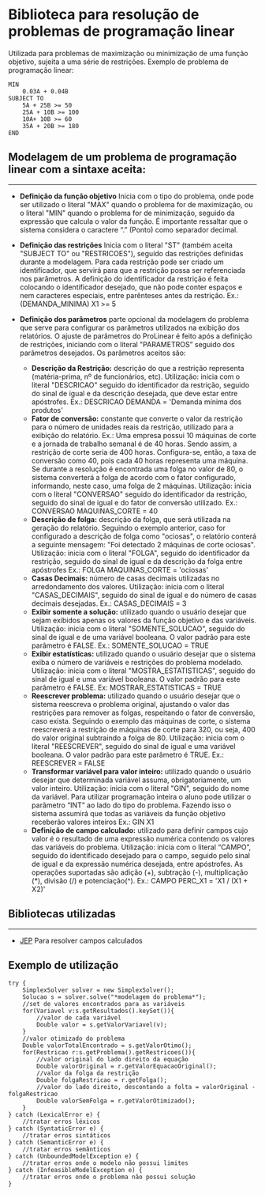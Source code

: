 Biblioteca para resolução de problemas de programação linear
============================================================

Utilizada para problemas de maximização ou minimização de uma função objetivo, sujeita a uma série de restrições.
Exemplo de problema de programação linear:

```
MIN
	0.03A + 0.04B
SUBJECT TO
	5A + 25B >= 50
	25A + 10B >= 100
	10A+ 10B >= 60
	35A + 20B >= 180	
END
```


Modelagem de um problema de programação linear com a sintaxe aceita:
--------------------------------------------------------------------
---
* **Definição da função objetivo**
Inicia com o tipo do problema, onde pode ser utilizado o literal "MAX" quando o problema for de maximização, ou o literal "MIN" quando o problema for de minimização, seguido da expressão que calcula o valor da função. É importante ressaltar que o sistema considera o caractere “.” (Ponto) como separador decimal.
 
* **Definição das restrições**
Inicia com o literal "ST" (também aceita "SUBJECT TO" ou "RESTRICOES"), seguido das restrições definidas durante a modelagem.
Para cada restrição pode ser criado um identificador, que servirá para que a restrição possa ser referenciada nos parâmetros. A definição do identificador da restrição é feita colocando o identificador desejado, que não pode conter espaços e nem caracteres especiais, entre parênteses antes da restrição.
Ex.: (DEMANDA_MINIMA) X1 >= 5

* **Definição dos parâmetros**
	parte opcional da modelagem do problema que serve para configurar os parâmetros utilizados na exibição dos relatórios.  O ajuste de parâmetros do ProLinear  é feito após a definição de restrições, iniciando com o literal "PARAMETROS” seguido dos parâmetros desejados. Os parâmetros aceitos são:
  * **Descrição da Restrição:** descrição do que a restrição representa (matéria-prima, nº de funcionários, etc).  Utilização: inicia com o literal "DESCRICAO" seguido do identificador da restrição, seguido do sinal de igual e da descrição desejada,   que deve estar entre apóstrofes.
Ex.: DESCRICAO DEMANDA = 'Demanda mínima dos produtos'
  * **Fator de conversão:** constante que converte o valor da restrição para o número de unidades reais da restrição, utilizado para a exibição do relatório.
Ex.: Uma empresa possui 10 máquinas de corte e a jornada de trabalho semanal é de 40 horas. Sendo assim, a restrição de corte seria de 400 horas. Configura-se, então, a taxa de conversão como 40, pois cada 40 horas representa uma máquina. Se durante a resolução é encontrada uma folga no valor de 80, o sistema converterá a folga de acordo com o fator configurado, informando, neste caso, uma folga de 2 máquinas. Utilização: inicia com o 	literal "CONVERSAO" seguido do identificador da restrição, seguido do sinal de igual e do fator de conversão utilizado.
Ex.: CONVERSAO MAQUINAS_CORTE = 40
  * **Descrição de folga:** descrição da folga, que será utilizada na geração do relatório. Seguindo o exemplo anterior, caso for configurado a descrição de folga como "ociosas", o relatório conterá a seguinte mensagem: "Foi detectado 2 máquinas de corte ociosas". Utilização: inicia com o literal "FOLGA", seguido do identificador da restrição, seguido do sinal de igual e da descrição da folga entre apóstrofes
Ex.: FOLGA MAQUINAS_CORTE = 'ociosas'  
  * **Casas Decimais:** número de casas decimais utilizadas no arredondamento dos valores.  Utilização: inicia com o literal "CASAS_DECIMAIS", seguido do sinal de igual e do número de casas decimais desejadas.
Ex.: CASAS_DECIMAIS = 3
  * **Exibir somente a solução:** utilizado quando o usuário desejar que sejam exibidos apenas os valores da função objetivo e das variáveis.  Utilização: inicia com o literal "SOMENTE_SOLUCAO", seguido do sinal de igual e de uma variável booleana. O valor padrão para este parâmetro é FALSE.
Ex.: SOMENTE_SOLUCAO = TRUE
  * **Exibir estatísticas:** utilizado quando o usuário desejar que o sistema exiba o número de variáveis e restrições do problema modelado. Utilização: inicia com o literal "MOSTRA_ESTATISTICAS", seguido do sinal de igual e uma variável booleana. O valor padrão para este parâmetro é FALSE.
Ex: MOSTRAR_ESTATISTICAS = TRUE
  * **Reescrever problema:** utilizado quando o usuário desejar que o sistema reescreva o problema original, ajustando o valor das restrições para remover as folgas, respeitando o fator de conversão, caso exista.  Seguindo o exemplo das máquinas de corte, o sistema reescreverá a restrição de máquinas de corte para 320, ou seja, 400 do valor original subtraindo a folga de 80.   Utilização: inicia com o literal "REESCREVER", seguido do sinal de igual e uma variável booleana. O valor padrão para este parâmetro é TRUE.
Ex.: REESCREVER = FALSE
  * **Transformar variável para valor inteiro:** utilizado quando o usuário desejar que determinada variável assuma, obrigatoriamente, um valor inteiro. Utilização: inicia com o literal "GIN", seguido do nome da variável. Para utilizar programação inteira o aluno pode utilizar o parâmetro “INT” ao lado do tipo do problema. Fazendo isso o sistema assumirá que todas as variáveis da função objetivo receberão valores inteiros
Ex.: GIN X1
  * **Definição de campo calculado:** utilizado para definir campos cujo valor é o resultado de uma expressão numérica contendo os valores das variáveis do problema. Utilização: inicia com o literal “CAMPO”, seguido do identificado desejado para o campo, seguido pelo sinal de igual e da expressão numérica desejada, entre apóstrofes. As operações suportadas são adição (+), subtração (-), multiplicação (*), divisão (/) e potenciação(^).
Ex.: CAMPO PERC_X1 = 'X1 / (X1 + X2)'


Bibliotecas utilizadas
----------------------
---
* [JEP](http://sourceforge.net/projects/jep/) Para resolver campos calculados
 
Exemplo de utilização
---------------------
```
try {
	SimplexSolver solver = new SimplexSolver();
	Solucao s = solver.solve("*modelagem do problema*");
	//set de valores encontrados para as variáveis
	for(Variavel v:s.getResultados().keySet()){
		//valor de cada variável
		Double valor = s.getValorVariavel(v);
	}
	//valor otimizado do problema
	Double valorTotalEncontrado = s.getValorOtimo();
	for(Restricao r:s.getProblema().getRestricoes()){
		//valor original do lado direito da equação
		Double valorOriginal = r.getValorEquacaoOriginal();
		//valor da folga da restrição
		Double folgaRestricao = r.getFolga();
		//valor do lado direito, descontando a folta = valorOriginal - folgaRestricao
		Double valorSemFolga = r.getValorOtimizado();
	}
} catch (LexicalError e) {
	//tratar erros léxicos
} catch (SyntaticError e) {
	//tratar erros sintáticos
} catch (SemanticError e) {
	//tratar erros semânticos
} catch (UnboundedModelException e) {
	//tratar erros onde o modelo não possui limites
} catch (InfeasibleModelException e) {
	//tratar erros onde o problema não possui solução
}
```